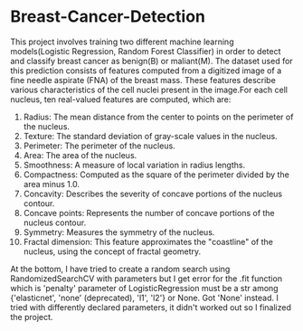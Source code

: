 # Breast-Cancer-Detection

This project involves training two different machine learning models(Logistic Regression, Random Forest Classifier) in order to detect and classify breast cancer as benign(B) or maliant(M). The dataset used for this prediction consists of features computed from a digitized image of a fine needle aspirate (FNA) of the breast mass. These features describe various characteristics of the cell nuclei present in the image.For each cell nucleus, ten real-valued features are computed, which are:

1.  Radius: The mean distance from the center to points on the perimeter of the nucleus.
2.  Texture: The standard deviation of gray-scale values in the nucleus.
3.  Perimeter: The perimeter of the nucleus.
4.  Area: The area of the nucleus.
5.  Smoothness: A measure of local variation in radius lengths.
6.  Compactness: Computed as the square of the perimeter divided by the area minus 1.0.
7.  Concavity: Describes the severity of concave portions of the nucleus contour.
8.  Concave points: Represents the number of concave portions of the nucleus contour.
9.  Symmetry: Measures the symmetry of the nucleus.
10. Fractal dimension: This feature approximates the "coastline" of the nucleus, using the concept of fractal geometry.

At the bottom, I have tried to create a random search using RandomizedSearchCV with parameters but I get error for the .fit function which is 'penalty' parameter of LogisticRegression must be a str among {'elasticnet', 'none' (deprecated), 'l1', 'l2'} or None. Got 'None' instead. I tried with differently declared parameters, it didn't worked out so I finalized the project.
